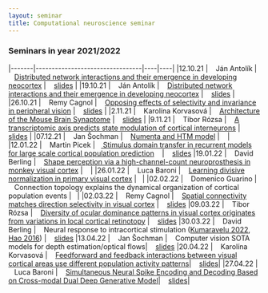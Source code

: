 ```yaml
---
layout: seminar
title: Computational neuroscience seminar
---
```




### Seminars in year 2021/2022

|-------|---------------------------------|----|----|
|12.10.21 | &nbsp;&nbsp; Ján Antolík        | &nbsp;&nbsp; [Distributed network interactions and their emergence in developing neocortex](https://www.nature.com/articles/s41593-018-0247-5)  | &nbsp;&nbsp; [slides](https://u.pcloud.link/publink/show?code=XZ8lEEXZGxxNtbivnI4yk0qKpYBzHyf18eSX) |
|19.10.21 | &nbsp;&nbsp; Ján Antolík        | &nbsp;&nbsp; [Distributed network interactions and their emergence in developing neocortex](https://www.nature.com/articles/s41593-018-0247-5)  | &nbsp;&nbsp; [slides](https://u.pcloud.link/publink/show?code=XZ8lEEXZGxxNtbivnI4yk0qKpYBzHyf18eSX) |
|26.10.21 | &nbsp;&nbsp; Remy Cagnol        | &nbsp;&nbsp; [Opposing effects of selectivity and invariance in peripheral vision](https://www.nature.com/articles/s41467-021-24880-5) | &nbsp;&nbsp;  [slides](https://e.pcloud.link/publink/show?code=XZtiLJZ8hIn0IjRmgVortdYSpeOup6lEQVX) |
|2.11.21  | &nbsp;&nbsp; Karolína Korvasová | &nbsp;&nbsp; [Architecture of the Mouse Brain Synaptome](https://www.sciencedirect.com/science/article/pii/S0896627318305816?via%3Dihub) | &nbsp;&nbsp; [slides](https://e.pcloud.link/publink/show?code=XZx04JZAoFvbxUaBCVuyUnqioQrm7Xt0ary) |
|9.11.21  | &nbsp;&nbsp; Tibor Rózsa        | &nbsp;&nbsp; [A transcriptomic axis predicts state modulation of cortical interneurons](https://www.biorxiv.org/content/10.1101/2021.10.24.465600v3.full.pdf) | &nbsp;&nbsp; [slides](https://e.pcloud.link/publink/show?code=XZxiLJZUEoEyw9Qy4YbY22dktaSvp6AfjH7) |
|07.12.21  | &nbsp;&nbsp; Jan Šochman    | &nbsp;&nbsp; [Numenta and HTM model](https://numenta.com/) | &nbsp;&nbsp; |
|12.01.22 | &nbsp;&nbsp; Martin Picek |  &nbsp;&nbsp;[ Stimulus domain transfer in recurrent models for large scale cortical population prediction](https://proceedings.neurips.cc/paper/2018/hash/9d684c589d67031a627ad33d59db65e5-Abstract.html)  &nbsp;&nbsp;  | &nbsp;&nbsp; [slides](https://e.pcloud.com/#page=filemanager&folder=2722927346&tpl=folderlist)
|19.01.22  | &nbsp;&nbsp; David Berling    | &nbsp;&nbsp; [Shape perception via a high-channel-count neuroprosthesis in monkey visual cortex](https://www.science.org/doi/10.1126/science.abd7435) | &nbsp;&nbsp; |
|26.01.22 | &nbsp;&nbsp; Luca Baroni       | &nbsp;&nbsp; [Learning divisive normalization in primary visual cortex](https://www.biorxiv.org/content/10.1101/2021.09.09.459570v1) | &nbsp;&nbsp;|
|02.02.22 | &nbsp;&nbsp;  Domenico Guarino     | &nbsp;&nbsp; Connection topology explains the dynamical organization of cortical population events | &nbsp;&nbsp;|
|02.03.22 | &nbsp;&nbsp;  Remy Cagnol   | &nbsp;&nbsp;  [Spatial connectivity matches direction selectivity in visual cortex](https://pubmed.ncbi.nlm.nih.gov/33177719/) |  &nbsp;&nbsp; [ slides](https://e.pcloud.com/#page=filemanager&folder=2722927346&tpl=folderlist)
|09.03.22 | &nbsp;&nbsp;  Tibor Rózsa | &nbsp;&nbsp; [Diversity of ocular dominance patterns in visual cortex originates from variations in local cortical retinotopy](https://www.jneurosci.org/content/39/46/9145) | &nbsp;&nbsp; [slides](https://e.pcloud.com/#page=filemanager&folder=2722927346&tpl=folderlist)
|30.03.22 | &nbsp;&nbsp;  David Berling     | &nbsp;&nbsp; Neural response to intracortical stimulation ([Kumaravelu 2022](https://www.brainstimjrnl.com/article/S1935-861X(21)00830-5/fulltext), [Hao 2016](https://www.brainstimjrnl.com/article/S1935-861X(21)00830-5/fulltext)) | &nbsp;&nbsp; [slides](https://e.pcloud.com/#page=filemanager&folder=2722927346&tpl=folderlist)
|13.04.22  | &nbsp;&nbsp; Jan Šochman    | &nbsp;&nbsp; Computer vision SOTA models for depth estimation/optical flows| &nbsp;&nbsp; [slides](https://e1.pcloud.link/publink/show?code=XZ77FzZmyIsgjxG5rJ36nkoj2EFgQlzErRk)
|20.04.22  | &nbsp;&nbsp;  Karolína Korvasová  | &nbsp;&nbsp; [Feedforward and feedback interactions between visual cortical areas use different population activity patterns](https://www.nature.com/articles/s41467-022-28552-w)| &nbsp;&nbsp; [slides](https://e1.pcloud.link/publink/show?code=XZoWTzZH99HFIkC2lHK9uLjtYI3BY0T0tAy)|
|27.04.22  | &nbsp;&nbsp;  Luca Baroni  | &nbsp;&nbsp; [Simultaneous Neural Spike Encoding and Decoding Based on Cross-modal Dual Deep Generative Model](https://ieeexplore.ieee.org/document/9207466)| &nbsp;&nbsp; [slides](https://e1.pcloud.link/publink/show?code=XZzsTzZO9pusyJdmlJ4hXrEcs6D6yqNJU5X)|


